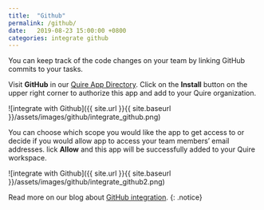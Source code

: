 ```yaml
---
title:  "Github"
permalink: /github/ 
date:   2019-08-23 15:00:00 +0800
categories: integrate github
---
```

You can keep track of the code changes on your team by linking GitHub commits to your tasks.

Visit **GitHub** in our [Quire App Directory](https://quire.io//apps). Click on the **Install** button on the upper right corner to authorize this app and add to your Quire organization. 

![integrate with Github]({{ site.url }}{{ site.baseurl }}/assets/images/github/integrate_github.png)

You can choose which scope you would like the app to get access to or decide if you would allow app to access your team members’ email addresses. lick **Allow** and this app will be successfully added to your Quire workspace.

![integrate with Github]({{ site.url }}{{ site.baseurl }}/assets/images/github/integrate_github2.png)


Read more on our blog about [GitHub integration](https://quire.io/blog/p/Hello-GitHub-We-are-Quire.html).
{: .notice}